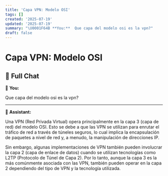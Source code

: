 ```yaml
---
title: 'Capa VPN: Modelo OSI'
tags: []
created: '2025-07-19'
updated: '2025-07-19'
summary: "\U0001F64B **You:**  Que capa del modelo osi es la vpn?"
draft: false
---
```


# Capa VPN: Modelo OSI

## 🧠 Full Chat

🙋 **You:**

Que capa del modelo osi es la vpn?

---

🤖 **Assistant:**

Una VPN (Red Privada Virtual) opera principalmente en la capa 3 (capa de red) del modelo OSI. Esto se debe a que las VPN se utilizan para enrutar el tráfico de red a través de túneles seguros, lo cual implica la encapsulación de paquetes a nivel de red y, a menudo, la manipulación de direcciones IP.

Sin embargo, algunas implementaciones de VPN también pueden involucrar la capa 2 (capa de enlace de datos) cuando se utilizan tecnologías como L2TP (Protocolo de Túnel de Capa 2). Por lo tanto, aunque la capa 3 es la más comúnmente asociada con las VPN, también pueden operar en la capa 2 dependiendo del tipo de VPN y la tecnología utilizada.